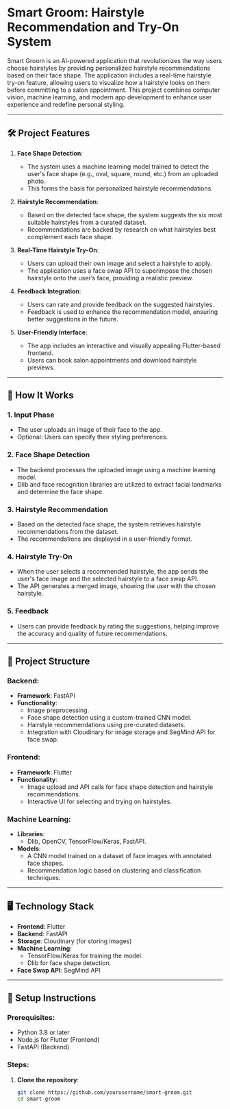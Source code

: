 # Smart Groom: Hairstyle Recommendation and Try-On System

Smart Groom is an AI-powered application that revolutionizes the way users choose hairstyles by providing personalized hairstyle recommendations based on their face shape. The application includes a real-time hairstyle try-on feature, allowing users to visualize how a hairstyle looks on them before committing to a salon appointment. This project combines computer vision, machine learning, and modern app development to enhance user experience and redefine personal styling.

---

## 🛠️ **Project Features**

1. **Face Shape Detection**:
   - The system uses a machine learning model trained to detect the user's face shape (e.g., oval, square, round, etc.) from an uploaded photo.
   - This forms the basis for personalized hairstyle recommendations.

2. **Hairstyle Recommendation**:
   - Based on the detected face shape, the system suggests the six most suitable hairstyles from a curated dataset.
   - Recommendations are backed by research on what hairstyles best complement each face shape.

3. **Real-Time Hairstyle Try-On**:
   - Users can upload their own image and select a hairstyle to apply.
   - The application uses a face swap API to superimpose the chosen hairstyle onto the user’s face, providing a realistic preview.

4. **Feedback Integration**:
   - Users can rate and provide feedback on the suggested hairstyles.
   - Feedback is used to enhance the recommendation model, ensuring better suggestions in the future.

5. **User-Friendly Interface**:
   - The app includes an interactive and visually appealing Flutter-based frontend.
   - Users can book salon appointments and download hairstyle previews.

---

## 🚀 **How It Works**

### **1. Input Phase**
   - The user uploads an image of their face to the app.
   - Optional: Users can specify their styling preferences.

### **2. Face Shape Detection**
   - The backend processes the uploaded image using a machine learning model.
   - Dlib and face recognition libraries are utilized to extract facial landmarks and determine the face shape.

### **3. Hairstyle Recommendation**
   - Based on the detected face shape, the system retrieves hairstyle recommendations from the dataset.
   - The recommendations are displayed in a user-friendly format.

### **4. Hairstyle Try-On**
   - When the user selects a recommended hairstyle, the app sends the user's face image and the selected hairstyle to a face swap API.
   - The API generates a merged image, showing the user with the chosen hairstyle.

### **5. Feedback**
   - Users can provide feedback by rating the suggestions, helping improve the accuracy and quality of future recommendations.

---

## 📁 **Project Structure**

### Backend:
- **Framework**: FastAPI
- **Functionality**:
  - Image preprocessing.
  - Face shape detection using a custom-trained CNN model.
  - Hairstyle recommendations using pre-curated datasets.
  - Integration with Cloudinary for image storage and SegMind API for face swap.

### Frontend:
- **Framework**: Flutter
- **Functionality**:
  - Image upload and API calls for face shape detection and hairstyle recommendations.
  - Interactive UI for selecting and trying on hairstyles.

### Machine Learning:
- **Libraries**:
  - Dlib, OpenCV, TensorFlow/Keras, FastAPI.
- **Models**:
  - A CNN model trained on a dataset of face images with annotated face shapes.
  - Recommendation logic based on clustering and classification techniques.

---

## 🖥️ **Technology Stack**

- **Frontend**: Flutter
- **Backend**: FastAPI
- **Storage**: Cloudinary (for storing images)
- **Machine Learning**:
  - TensorFlow/Keras for training the model.
  - Dlib for face shape detection.
- **Face Swap API**: SegMind API

---

## 🔧 **Setup Instructions**

### Prerequisites:
- Python 3.8 or later
- Node.js for Flutter (Frontend)
- FastAPI (Backend)

### Steps:
1. **Clone the repository**:
   ```bash
   git clone https://github.com/yourusername/smart-groom.git
   cd smart-groom
